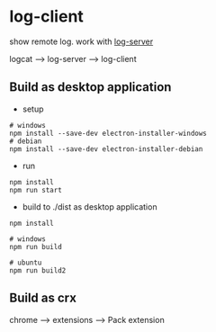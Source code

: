 # log-client

show remote log. work with [log-server](https://github.com/andych008/log-server)

logcat --> log-server --> log-client 

## Build as desktop application
- setup
```
# windows
npm install --save-dev electron-installer-windows
# debian
npm install --save-dev electron-installer-debian
```


- run
```
npm install
npm run start
```

- build to ./dist as desktop application
```
npm install

# windows
npm run build

# ubuntu
npm run build2
```

## Build as crx
chrome --> extensions --> Pack extension

